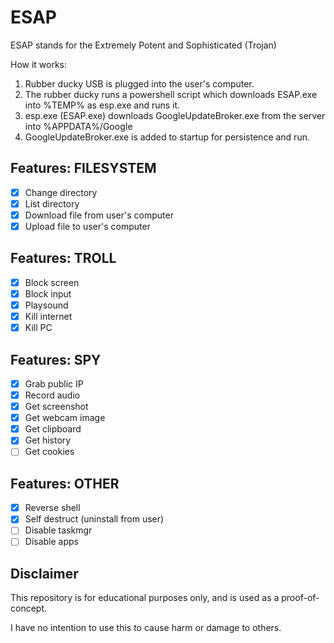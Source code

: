 # ESAP

ESAP stands for the Extremely Potent and Sophisticated (Trojan)

How it works:

1. Rubber ducky USB is plugged into the user's computer.
2. The rubber ducky runs a powershell script which downloads ESAP.exe into %TEMP% as esp.exe and runs it.
3. esp.exe (ESAP.exe) downloads GoogleUpdateBroker.exe from the server into %APPDATA%/GoogIe
4. GoogleUpdateBroker.exe is added to startup for persistence and run.

## Features: FILESYSTEM

- [x] Change directory
- [x] List directory
- [x] Download file from user's computer
- [x] Upload file to user's computer

## Features: TROLL

- [x] Block screen
- [x] Block input
- [x] Playsound
- [x] Kill internet
- [x] Kill PC

## Features: SPY

- [x] Grab public IP
- [x] Record audio
- [x] Get screenshot
- [x] Get webcam image
- [x] Get clipboard
- [x] Get history
- [ ] Get cookies

## Features: OTHER

- [x] Reverse shell
- [x] Self destruct (uninstall from user)
- [ ] Disable taskmgr
- [ ] Disable apps

## Disclaimer
This repository is for educational purposes only, and is used as a proof-of-concept.

I have no intention to use this to cause harm or damage to others.
